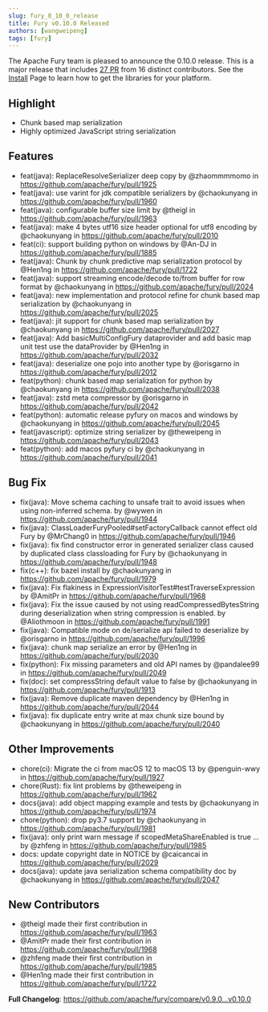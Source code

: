 ```yaml
---
slug: fury_0_10_0_release
title: Fury v0.10.0 Released
authors: [wangweipeng]
tags: [fury]
---
```


The Apache Fury team is pleased to announce the 0.10.0 release. This is a major release that includes [27 PR](https://github.com/apache/fury/compare/v0.9.0...v0.10.0) from 16 distinct contributors. See the [Install](https://fury.apache.org/docs/docs/start/install) Page to learn how to get the libraries for your platform.

## Highlight

* Chunk based map serialization
* Highly optimized JavaScript string serialization

## Features

* feat(java): ReplaceResolveSerializer deep copy by @zhaommmmomo in https://github.com/apache/fury/pull/1925
* feat(java): use varint for jdk compatible serializers by @chaokunyang in https://github.com/apache/fury/pull/1960
* feat(java): configurable buffer size limit by @theigl in https://github.com/apache/fury/pull/1963
* feat(java): make 4 bytes utf16 size header optional for utf8 encoding by @chaokunyang in https://github.com/apache/fury/pull/2010
* feat(ci): support building python on windows by @An-DJ in https://github.com/apache/fury/pull/1885
* feat(java): Chunk by chunk predictive map serialization protocol by @Hen1ng in https://github.com/apache/fury/pull/1722
* feat(java): support streaming encode/decode to/from buffer for row format by @chaokunyang in https://github.com/apache/fury/pull/2024
* feat(java): new implementation and protocol refine for chunk based map serialization by @chaokunyang in https://github.com/apache/fury/pull/2025
* feat(java): jit support for chunk based map serialization by @chaokunyang in https://github.com/apache/fury/pull/2027
* feat(java): Add basicMultiConfigFury dataprovider and add basic map unit test use the dataProvider by @Hen1ng in https://github.com/apache/fury/pull/2032
* feat(java): deserialize one pojo into another type by @orisgarno in https://github.com/apache/fury/pull/2012
* feat(python): chunk based map serialization for python by @chaokunyang in https://github.com/apache/fury/pull/2038
* feat(java): zstd meta compressor by @orisgarno in https://github.com/apache/fury/pull/2042
* feat(python): automatic release pyfury on macos and windows by @chaokunyang in https://github.com/apache/fury/pull/2045
* feat(javascript): optimize  string serializer by @theweipeng in https://github.com/apache/fury/pull/2043
* feat(python): add macos pyfury ci by @chaokunyang in https://github.com/apache/fury/pull/2041

## Bug Fix

* fix(java): Move schema caching to unsafe trait to avoid issues when using non-inferred schema. by @wywen in https://github.com/apache/fury/pull/1944
* fix(java): ClassLoaderFuryPooled#setFactoryCallback cannot effect old Fury by @MrChang0 in https://github.com/apache/fury/pull/1946
* fix(java): fix find constructor error in generated serializer class caused by duplicated class classloading for Fury by @chaokunyang in https://github.com/apache/fury/pull/1948
* fix(c++): fix bazel install by @chaokunyang in https://github.com/apache/fury/pull/1979
* fix(java): Fix flakiness in ExpressionVisitorTest#testTraverseExpression by @AmitPr in https://github.com/apache/fury/pull/1968
* fix(java): Fix the issue caused by not using readCompressedBytesString during deserialization when string compression is enabled. by @Aliothmoon in https://github.com/apache/fury/pull/1991
* fix(java): Compatible mode on de/serialize api failed to deserialize by @orisgarno in https://github.com/apache/fury/pull/1996
* fix(java): chunk map serialize an error by @Hen1ng in https://github.com/apache/fury/pull/2030
* fix(python): Fix missing parameters and old API names by @pandalee99 in https://github.com/apache/fury/pull/2049
* fix(doc): set compressString default value to false by @chaokunyang in https://github.com/apache/fury/pull/1913
* fix(java): Remove duplicate maven dependency by @Hen1ng in https://github.com/apache/fury/pull/2044
* fix(java): fix duplicate entry write at max chunk size bound by @chaokunyang in https://github.com/apache/fury/pull/2040

## Other Improvements

* chore(ci): Migrate the ci from macOS 12 to macOS 13 by @penguin-wwy in https://github.com/apache/fury/pull/1927
* chore(Rust): fix lint problems by @theweipeng in https://github.com/apache/fury/pull/1962
* docs(java): add object mapping example and tests by @chaokunyang in https://github.com/apache/fury/pull/1974
* chore(python): drop py3.7 support by @chaokunyang in https://github.com/apache/fury/pull/1981
* fix(java): only print warn message if scopedMetaShareEnabled is true … by @zhfeng in https://github.com/apache/fury/pull/1985
* docs: update copyright date in NOTICE by @caicancai in https://github.com/apache/fury/pull/2029
* docs(java): update java serialization schema compatibility doc by @chaokunyang in https://github.com/apache/fury/pull/2047

## New Contributors

* @theigl made their first contribution in https://github.com/apache/fury/pull/1963
* @AmitPr made their first contribution in https://github.com/apache/fury/pull/1968
* @zhfeng made their first contribution in https://github.com/apache/fury/pull/1985
* @Hen1ng made their first contribution in https://github.com/apache/fury/pull/1722

**Full Changelog**: https://github.com/apache/fury/compare/v0.9.0...v0.10.0
